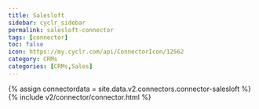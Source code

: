 ```yaml
---
title: Salesloft
sidebar: cyclr_sidebar
permalink: salesloft-connector
tags: [connector]
toc: false
icon: https://my.cyclr.com/api/ConnectorIcon/12562
category: CRMs
categories: [CRMs,Sales]
---
```

{% assign connectordata = site.data.v2.connectors.connector-salesloft %}
{% include v2/connector/connector.html %}	